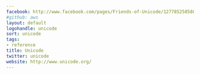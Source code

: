 ```yaml
---
facebook: http://www.facebook.com/pages/Friends-of-Unicode/127785250588285
#github: aws
layout: default
logohandle: unicode
sort: unicode
tags:
- reference
title: Unicode
twitter: unicode
website: http://www.unicode.org/
---
```

